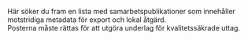 Här söker du fram en lista med samarbetspublikationer som innehåller motstridiga metadata för export och lokal åtgärd.  
Posterna måste rättas för att utgöra underlag för kvalitetssäkrade uttag.
